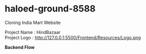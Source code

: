 # haloed-ground-8588

Cloning India Mart Website


Project Name : HindBazaar  
Project Logo : http://127.0.0.1:5500/Frontend/Resources/Logo.png

**Backend Flow**
